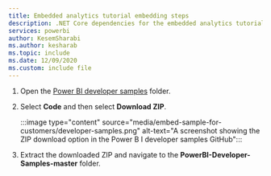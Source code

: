 ```yaml
---
title: Embedded analytics tutorial embedding steps
description: .NET Core dependencies for the embedded analytics tutorials.
services: powerbi
author: KesemSharabi
ms.author: kesharab
ms.topic: include
ms.date: 12/09/2020
ms.custom: include file
---
```


1. Open the [Power BI developer samples](https://github.com/microsoft/PowerBI-Developer-Samples) folder.

2. Select **Code** and then select **Download ZIP**.

    :::image type="content" source="media/embed-sample-for-customers/developer-samples.png" alt-text="A screenshot showing the ZIP download option in the Power B I developer samples GitHub":::

3. Extract the downloaded ZIP and navigate to the **PowerBI-Developer-Samples-master** folder.
